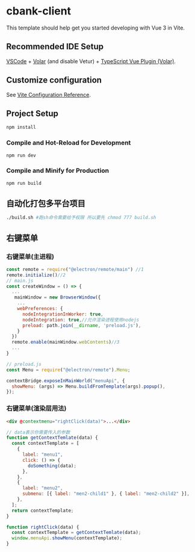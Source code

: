 <!--
 * @Description:
 * @Author: 尚夏
 * @Date: 2024-01-22 10:28:00
 * @LastEditTime: 2024-01-31 21:48:07
 * @FilePath: /cbank-client/README.md
-->

# cbank-client

This template should help get you started developing with Vue 3 in Vite.

## Recommended IDE Setup

[VSCode](https://code.visualstudio.com/) + [Volar](https://marketplace.visualstudio.com/items?itemName=Vue.volar) (and disable Vetur) + [TypeScript Vue Plugin (Volar)](https://marketplace.visualstudio.com/items?itemName=Vue.vscode-typescript-vue-plugin).

## Customize configuration

See [Vite Configuration Reference](https://vitejs.dev/config/).

## Project Setup

```sh
npm install
```

### Compile and Hot-Reload for Development

```sh
npm run dev
```

### Compile and Minify for Production

```sh
npm run build
```

## 自动化打包多平台项目

```sh
./build.sh #跑sh命令需要给予权限 所以要先 chmod 777 build.sh
```

## 右键菜单

### 右键菜单(主进程)

```js
const remote = require("@electron/remote/main") //1
remote.initialize()//2
// main.js
const createWindow = () => {
  ...
   mainWindow = new BrowserWindow({
    ...
    webPreferences: {
      nodeIntegrationInWorker: true,
      nodeIntegration: true,//允许渲染进程使用nodejs
      preload: path.join(__dirname, 'preload.js'),
    }
  })
  remote.enable(mainWindow.webContents)//3
  ...
}

// preload.js
const Menu = require("@electron/remote").Menu;

contextBridge.exposeInMainWorld("menuApi", {
  showMenu: (args) => Menu.buildFromTemplate(args).popup(),
});
```

### 右键菜单(渲染层用法)

```html
<div @contextmenu="rightClick(data)">...</div>
```

```js
// data表示你需要传入的参数
function getContextTemlate(data) {
  const contextTemplate = [
    {
      label: "menu1",
      click: () => {
        doSomething(data);
      },
    },
    {
      label: "menu2",
      submenu: [{ label: "men2-child1" }, { label: "men2-child2" }],
    },
  ];
  return contextTemplate;
}

function rightClick(data) {
  const contextTemplate = getContextTemlate(data);
  window.menuApi.showMenu(contextTemplate);
}
```
